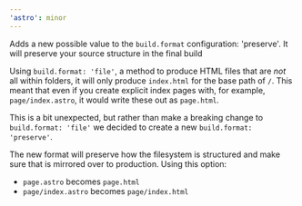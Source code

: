 ```yaml
---
'astro': minor
---
```


Adds a new possible value to the `build.format` configuration: 'preserve'. It will preserve your source structure in the final build

Using `build.format: 'file'`, a method to produce HTML files that are *not* all within folders, it will only produce `index.html` for the base path of `/`. This meant that even if you create explicit index pages with, for example, `page/index.astro`, it would write these out as `page.html`.

This is a bit unexpected, but rather than make a breaking change to `build.format: 'file'` we decided to create a new `build.format: 'preserve'`.

The new format will preserve how the filesystem is structured and make sure that is mirrored over to production. Using this option:

- `page.astro` becomes `page.html`
- `page/index.astro` becomes `page/index.html`
